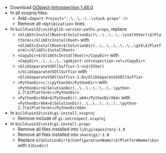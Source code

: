 * Download [GObject-Introspection 1.48.0](ftp://ftp.gnome.org/pub/GNOME/sources/gobject-introspection/1.48/gobject-introspection-1.48.0.tar.xz)
* In all vcxproj files:
	* Add `<Import Project="..\..\..\..\stack.props" />`
	* Remove all `<Optimization>` lines
* In `build\win32\vs14\glib-version-paths.props`, replace
	* `<GlibEtcInstallRoot>$(SolutionDir)\..\..\..\..\vs$(VSVer)\$(Platform)</GlibEtcInstallRoot>` with `<GlibEtcInstallRoot>$(SolutionDir)..\..\..\..\..\..\gtk\$(Platform)</GlibEtcInstallRoot>`
	* `<CopyDir>$(GlibEtcInstallRoot)</CopyDir>` with `<CopyDir>..\..\..\..\gobject-introspection-rel</CopyDir>`
	* `<GlibSeparateVSDllSuffix>-1-vs$(VSVer)</GlibSeparateVSDllSuffix>` with `<GlibSeparateVSDllSuffix>-1.0</GlibSeparateVSDllSuffix>`
	* `<PythonDir>c:\\python34</PythonDir>` with `<PythonDir>$(SolutionDir)..\..\..\..\..\..\python-2.7\$(Platform)</PythonDir>`
	* `<PythonDirX64>$(PythonDir).x64</PythonDirX64>` with `<PythonDirX64>$(SolutionDir)..\..\..\..\..\..\python-2.7\$(Platform)</PythonDirX64>`
* In `build\win32\vs14\gi-install.vcxproj`
	* Remove include of `gi-introspect.vcxproj`
* In `build\win32\vs14\gi-install.props`
	* Remove all files installed into `lib\girepository-1.0`
	* Remove all files installed into `share\gir-1.0`
	* Replace `$(SolutionDir)$(ConfigurationName)\$(PlatformName)\bin` with `$(bindir)`
